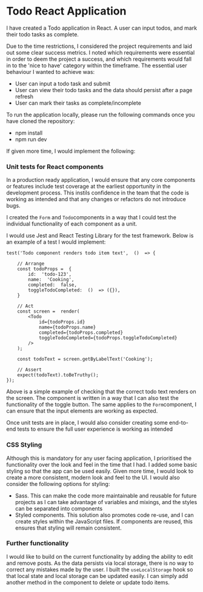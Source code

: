 # Todo React Application

I have created a Todo application in React. A user can input todos, and mark their todo tasks as complete.

Due to the time restrictions, I considered the project requirements and laid out some clear success metrics. I noted which requirements were essential in order to deem the project a success, and which requirements would fall in to the 'nice to have' category within the timeframe. The essential user behaviour I wanted to achieve was:

- User can input a todo task and submit
- User can view their todo tasks and the data should persist after a page refresh
- User can mark their tasks as complete/incomplete

To run the application locally, please run the following commands once you have cloned the repository:
- npm install
- npm run dev

If given more time, I would implement the following:

### Unit tests for React components

In a production ready application, I would ensure that any core components or features include test coverage at the earliest opportunity in the development process. This instils confidence in the team that the code is working as intended and that any changes or refactors do not introduce bugs.

I created the `Form` and `Todo`components in a way that I could test the individual functionality of each component as a unit.

I would use Jest and React Testing Library for the test framework. Below is an example of a test I would implement:

```
test('Todo component renders todo item text',  ()  => {

	// Arrange
	const todoProps =  {
		id:  'todo-123',
		name:  'Cooking',
		completed:  false,
		toggleTodoCompleted:  ()  => ({}),
	}

	// Act
	const screen =  render(
		<Todo
			id={todoProps.id}
			name={todoProps.name}
			completed={todoProps.completed}
			toggleTodoCompleted={todoProps.toggleTodoCompleted}
		/>
	);

	const todoText = screen.getByLabelText('Cooking');

	// Assert
	expect(todoText).toBeTruthy();
});
```

Above is a simple example of checking that the correct todo text renders on the screen. The component is written in a way that I can also test the functionality of the toggle button. The same applies to the `Form`component, I can ensure that the input elements are working as expected.

Once unit tests are in place, I would also consider creating some end-to-end tests to ensure the full user experience is working as intended

### CSS Styling

Although this is mandatory for any user facing application, I prioritised the functionality over the look and feel in the time that I had. I added some basic styling so that the app can be used easily. Given more time, I would look to create a more consistent, modern look and feel to the UI. I would also consider the following options for styling:

- Sass. This can make the code more maintainable and reusable for future projects as I can take advantage of variables and mixings, and the styles can be separated into components
- Styled components. This solution also promotes code re-use, and I can create styles within the JavaScript files. If components are reused, this ensures that styling will remain consistent.

### Further functionality

I would like to build on the current functionality by adding the ability to edit and remove posts. As the data persists via local storage, there is no way to correct any mistakes made by the user. I built the `useLocalStorage` hook so that local state and local storage can be updated easily. I can simply add another method in the component to delete or update todo items.